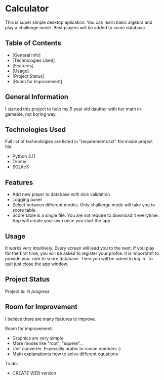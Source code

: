 # Calculator
This is super simple desktop aplication. You can learn basic algebra and play a challenge mode.
Best players will be added to score database.

## Table of Contents
* [General Info]
* [Technologies Used]
* [Features]
* [Usage]
* [Project Status]
* [Room for Improvement]


## General Information
I started this project to help my 9 year old dauther with her math in gamable, not boring way.


## Technologies Used
Full list of technololgies are listed in "requirements.txt" file inside project file. 
- Python 3.11
- Tkinter
- SQLite3


## Features
- Add new player to database with nick validation
- Logging panel
- Select between different modes. Only challenge mode will take you to score table.
- Score table is a single file. You are not require to download it everytime. App will create your own once you start the app.


## Usage
It works very intuitively. Every screen will lead you to the next. 
If you play for the first time, you will be asked to register your profile. It is importatnt to provide your nick to score database. 
Then you will be asked to log in. To quit just close the app window.


## Project Status
Project is: _in progress_ 


## Room for Improvement
I believe there are many features to improve.

Room for improvement:
- Graphics are very simple 
- More modes like "root", "squere"...
- Unit converter. Especially arabic to roman numbers :)
- Math explanationts how to solve different equations 

To do:
- CREATE WEB version
